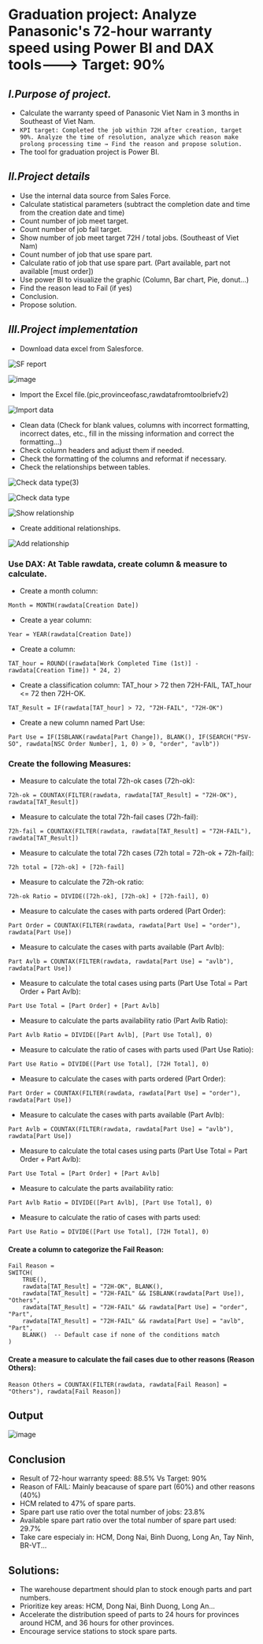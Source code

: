 # Graduation project: Analyze Panasonic's 72-hour warranty speed using Power BI and DAX tools---> Target: 90%
## *I.Purpose of project.*
- Calculate the warranty speed of Panasonic Viet Nam in 3 months in Southeast of Viet Nam.
- `KPI target: Completed the job within 72H after creation, target 90%. Analyze the time of resolution, analyze which reason make prolong processing time → Find the reason and propose solution.`
- The tool for graduation project is Power BI.
## *II.Project details*

- Use the internal data source from Sales Force.
- Calculate statistical parameters (subtract the completion date and time from the creation date and time)
- Count number of job meet target.
- Count number of job fail target.
- Show number of job meet target 72H / total jobs. (Southeast of Viet Nam)
- Count number of job that use spare part.
- Calculate ratio of job that use spare part. (Part available, part not available [must order])
- Use power BI to visualize the graphic (Column, Bar chart, Pie, donut…)
- Find the reason lead to Fail (if yes)
- Conclusion.
- Propose solution.
  
## *III.Project implementation*

- Download data excel from Salesforce.

![SF report](https://github.com/user-attachments/assets/81971f58-4d62-47d4-ba13-504ac92df2b1)

![image](https://github.com/user-attachments/assets/8e12ee6d-ee94-46a0-b790-9b026a16930e)

- Import the Excel file.(pic,provinceofasc,rawdatafromtoolbriefv2)

![Import data](https://github.com/user-attachments/assets/c42fb116-8e02-4d5a-bb34-aad74d4a5a21)

- Clean data (Check for blank values, columns with incorrect formatting, incorrect dates, etc., fill in the missing information and correct the formatting...)
- Check column headers and adjust them if needed.
- Check the formatting of the columns and reformat if necessary. 
- Check the relationships between tables.

![Check data type(3)](https://github.com/user-attachments/assets/7de0126a-eac1-473e-866c-f6d94a683b91)

![Check data type](https://github.com/user-attachments/assets/70d7ac0b-ab50-409e-b3f9-f8f62a26ad85)

![Show relationship](https://github.com/user-attachments/assets/18446141-45fa-4fbe-a5f7-adb9e6899ec5)

- Create additional relationships. 

![Add relationship](https://github.com/user-attachments/assets/b0d6c05a-1027-424a-b1ed-1c7532d0fc9d)

### Use DAX: At Table rawdata, create column & measure to calculate.
- Create a month column:
```dax
Month = MONTH(rawdata[Creation Date])
```
- Create a year column:
```dax
Year = YEAR(rawdata[Creation Date])
```
- Create a column:
```dax
TAT_hour = ROUND((rawdata[Work Completed Time (1st)] - rawdata[Creation Time]) * 24, 2)
```
- Create a classification column: TAT_hour > 72 then 72H-FAIL, TAT_hour <= 72 then 72H-OK.
```dax
TAT_Result = IF(rawdata[TAT_hour] > 72, "72H-FAIL", "72H-OK")
```
- Create a new column named Part Use:
```dax
Part Use = IF(ISBLANK(rawdata[Part Change]), BLANK(), IF(SEARCH("PSV-SO", rawdata[NSC Order Number], 1, 0) > 0, "order", "avlb"))
```

### Create the following Measures:
- Measure to calculate the total 72h-ok cases (72h-ok):
```dax
72h-ok = COUNTAX(FILTER(rawdata, rawdata[TAT_Result] = "72H-OK"), rawdata[TAT_Result])
```
- Measure to calculate the total 72h-fail cases (72h-fail):
```dax
72h-fail = COUNTAX(FILTER(rawdata, rawdata[TAT_Result] = "72H-FAIL"), rawdata[TAT_Result])
```
- Measure to calculate the total 72h cases (72h total = 72h-ok + 72h-fail):
```dax
72h total = [72h-ok] + [72h-fail]
```
- Measure to calculate the 72h-ok ratio:
```dax
72h-ok Ratio = DIVIDE([72h-ok], [72h-ok] + [72h-fail], 0)
```
- Measure to calculate the cases with parts ordered (Part Order):
```dax
Part Order = COUNTAX(FILTER(rawdata, rawdata[Part Use] = "order"), rawdata[Part Use])
```
- Measure to calculate the cases with parts available (Part Avlb):
```dax
Part Avlb = COUNTAX(FILTER(rawdata, rawdata[Part Use] = "avlb"), rawdata[Part Use])
```
- Measure to calculate the total cases using parts (Part Use Total = Part Order + Part Avlb):
```dax
Part Use Total = [Part Order] + [Part Avlb]
```
- Measure to calculate the parts availability ratio (Part Avlb Ratio):
```dax
Part Avlb Ratio = DIVIDE([Part Avlb], [Part Use Total], 0)
```
- Measure to calculate the ratio of cases with parts used (Part Use Ratio):
```dax
Part Use Ratio = DIVIDE([Part Use Total], [72H Total], 0)
```
- Measure to calculate the cases with parts ordered (Part Order):
```dax
Part Order = COUNTAX(FILTER(rawdata, rawdata[Part Use] = "order"), rawdata[Part Use])
```
- Measure to calculate the cases with parts available (Part Avlb):
```dax
Part Avlb = COUNTAX(FILTER(rawdata, rawdata[Part Use] = "avlb"), rawdata[Part Use])
```
- Measure to calculate the total cases using parts (Part Use Total = Part Order + Part Avlb):
```dax
Part Use Total = [Part Order] + [Part Avlb]
```
- Measure to calculate the parts availability ratio:
```dax
Part Avlb Ratio = DIVIDE([Part Avlb], [Part Use Total], 0)
```
- Measure to calculate the ratio of cases with parts used:
```dax
Part Use Ratio = DIVIDE([Part Use Total], [72H Total], 0)
```

#### Create a column to categorize the Fail Reason:

```dax
Fail Reason = 
SWITCH(
    TRUE(),
    rawdata[TAT_Result] = "72H-OK", BLANK(),
    rawdata[TAT_Result] = "72H-FAIL" && ISBLANK(rawdata[Part Use]), "Others",
    rawdata[TAT_Result] = "72H-FAIL" && rawdata[Part Use] = "order", "Part",
    rawdata[TAT_Result] = "72H-FAIL" && rawdata[Part Use] = "avlb", "Part",
    BLANK()  -- Default case if none of the conditions match
)
```

#### Create a measure to calculate the fail cases due to other reasons (Reason Others):

```dax
Reason Others = COUNTAX(FILTER(rawdata, rawdata[Fail Reason] = "Others"), rawdata[Fail Reason])
```
## Output 

![image](https://github.com/user-attachments/assets/b281fe13-ce95-479a-bc1c-0babf045b0e1)

## Conclusion
- Result of 72-hour warranty speed: 88.5% Vs Target: 90%
- Reason of FAIL: Mainly beacause of spare part (60%) and other reasons (40%)
- HCM related to 47% of spare parts.
- Spare part use ratio over the total number of jobs: 23.8%
- Available spare part ratio over the total number of spare part used: 29.7%
- Take care especialy in: HCM, Dong Nai, Binh Duong, Long An, Tay Ninh, BR-VT...

## Solutions:
- The warehouse department should plan to stock enough parts and part numbers.
- Prioritize key areas: HCM, Dong Nai, Binh Duong, Long An...
- Accelerate the distribution speed of parts to 24 hours for provinces around HCM, and 36 hours for other provinces.
- Encourage service stations to stock spare parts.
